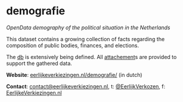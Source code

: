 # demografie
*OpenData demography of the political situation in the Netherlands*

This dataset contains a growing collection of facts regarding the composition of public bodies, finances, and elections.

The [db](./db/README.md) is extensively being defined. All [attachement](./attachement/README.md)s are provided to support the gathered data.

**Website**: [eerlijkeverkiezingen.nl](http://www.eerlijkeverkiezingen.nl/)[/demografie/](http://www.eerlijkeverkiezingen.nl/demografie/) (in dutch)

**Contact**: [contact@eerlijkeverkiezingen.nl](mailto:contact@eerlijkeverkiezingen.nl), t: [@EerlijkVerkozen](http://twitter.com/EerlijkVerkozen), f: [EerlijkeVerkiezingen.nl](https://www.facebook.com/EerlijkeVerkiezingen.nl)

